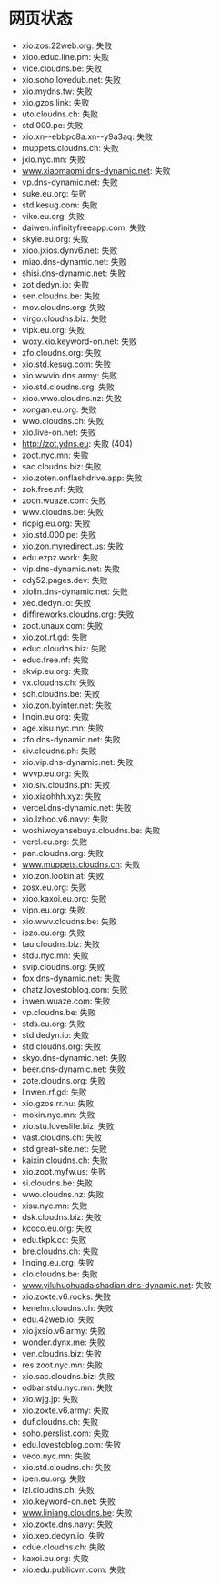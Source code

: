 # 网页状态
- xio.zos.22web.org: 失败
- xioo.educ.line.pm: 失败
- vice.cloudns.be: 失败
- xio.soho.lovedub.net: 失败
- xio.mydns.tw: 失败
- xio.gzos.link: 失败
- uto.cloudns.ch: 失败
- std.000.pe: 失败
- xio.xn--ebbpo8a.xn--y9a3aq: 失败
- muppets.cloudns.ch: 失败
- jxio.nyc.mn: 失败
- www.xiaomaomi.dns-dynamic.net: 失败
- vp.dns-dynamic.net: 失败
- suke.eu.org: 失败
- std.kesug.com: 失败
- viko.eu.org: 失败
- daiwen.infinityfreeapp.com: 失败
- skyle.eu.org: 失败
- xioo.jxios.dynv6.net: 失败
- miao.dns-dynamic.net: 失败
- shisi.dns-dynamic.net: 失败
- zot.dedyn.io: 失败
- sen.cloudns.be: 失败
- mov.cloudns.org: 失败
- virgo.cloudns.biz: 失败
- vipk.eu.org: 失败
- woxy.xio.keyword-on.net: 失败
- zfo.cloudns.org: 失败
- xio.std.kesug.com: 失败
- xio.wwvio.dns.army: 失败
- xio.std.cloudns.org: 失败
- xioo.wwo.cloudns.nz: 失败
- xongan.eu.org: 失败
- wwo.cloudns.ch: 失败
- xio.live-on.net: 失败
- http://zot.ydns.eu: 失败 (404)
- zoot.nyc.mn: 失败
- sac.cloudns.biz: 失败
- xio.zoten.onflashdrive.app: 失败
- zok.free.nf: 失败
- zoon.wuaze.com: 失败
- wwv.cloudns.be: 失败
- ricpig.eu.org: 失败
- xio.std.000.pe: 失败
- xio.zon.myredirect.us: 失败
- edu.ezpz.work: 失败
- vip.dns-dynamic.net: 失败
- cdy52.pages.dev: 失败
- xiolin.dns-dynamic.net: 失败
- xeo.dedyn.io: 失败
- diffireworks.cloudns.org: 失败
- zoot.unaux.com: 失败
- xio.zot.rf.gd: 失败
- educ.cloudns.biz: 失败
- educ.free.nf: 失败
- skvip.eu.org: 失败
- vx.cloudns.ch: 失败
- sch.cloudns.be: 失败
- xio.zon.byinter.net: 失败
- linqin.eu.org: 失败
- age.xisu.nyc.mn: 失败
- zfo.dns-dynamic.net: 失败
- siv.cloudns.ph: 失败
- xio.vip.dns-dynamic.net: 失败
- wvvp.eu.org: 失败
- xio.siv.cloudns.ph: 失败
- xio.xiaohhh.xyz: 失败
- vercel.dns-dynamic.net: 失败
- xio.lzhoo.v6.navy: 失败
- woshiwoyansebuya.cloudns.be: 失败
- vercl.eu.org: 失败
- pan.cloudns.org: 失败
- www.muppets.cloudns.ch: 失败
- xio.zon.lookin.at: 失败
- zosx.eu.org: 失败
- xioo.kaxoi.eu.org: 失败
- vipn.eu.org: 失败
- xio.wwv.cloudns.be: 失败
- ipzo.eu.org: 失败
- tau.cloudns.biz: 失败
- stdu.nyc.mn: 失败
- svip.cloudns.org: 失败
- fox.dns-dynamic.net: 失败
- chatz.lovestoblog.com: 失败
- inwen.wuaze.com: 失败
- vp.cloudns.be: 失败
- stds.eu.org: 失败
- std.dedyn.io: 失败
- std.cloudns.org: 失败
- skyo.dns-dynamic.net: 失败
- beer.dns-dynamic.net: 失败
- zote.cloudns.org: 失败
- linwen.rf.gd: 失败
- xio.gzos.rr.nu: 失败
- mokin.nyc.mn: 失败
- xio.stu.loveslife.biz: 失败
- vast.cloudns.ch: 失败
- std.great-site.net: 失败
- kaixin.cloudns.ch: 失败
- xio.zoot.myfw.us: 失败
- si.cloudns.be: 失败
- wwo.cloudns.nz: 失败
- xisu.nyc.mn: 失败
- dsk.cloudns.biz: 失败
- kcoco.eu.org: 失败
- edu.tkpk.cc: 失败
- bre.cloudns.ch: 失败
- linqing.eu.org: 失败
- clo.cloudns.be: 失败
- www.yiluhuohuadaishadian.dns-dynamic.net: 失败
- xio.zoxte.v6.rocks: 失败
- kenelm.cloudns.ch: 失败
- edu.42web.io: 失败
- xio.jxsio.v6.army: 失败
- wonder.dynx.me: 失败
- ven.cloudns.biz: 失败
- res.zoot.nyc.mn: 失败
- xio.sac.cloudns.biz: 失败
- odbar.stdu.nyc.mn: 失败
- xio.wjg.jp: 失败
- xio.zoxte.v6.army: 失败
- duf.cloudns.ch: 失败
- soho.perslist.com: 失败
- edu.lovestoblog.com: 失败
- veco.nyc.mn: 失败
- xio.std.cloudns.ch: 失败
- ipen.eu.org: 失败
- lzi.cloudns.ch: 失败
- xio.keyword-on.net: 失败
- www.liniang.cloudns.be: 失败
- xio.zoxte.dns.navy: 失败
- xio.xeo.dedyn.io: 失败
- cdue.cloudns.ch: 失败
- kaxoi.eu.org: 失败
- xio.edu.publicvm.com: 失败

